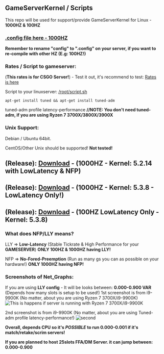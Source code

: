 ## GameServerKernel / Scripts
This repo will be used for support/provide GameServerKernel for Linux - **1000HZ & 100HZ**

### [.config file here - 1000HZ](https://raw.githubusercontent.com/MikkelDK/GameServerKernel/master/config)

**Remember to rename "config" to ".config" on your server, if you want to re-compile with other HZ (E.g: 100HZ!)**

### Rates / Script to gameserver:
(**This rates is for CSGO Server!**) - Test it out, it's recommend to test:
[Rates is here](https://raw.githubusercontent.com/MikkelDK/GameServerKernel/master/rates.cfg)

Script to your linuxserver:
[/root/script.sh](https://raw.githubusercontent.com/MikkelDK/GameServerKernel/master/script.sh)
```
apt-get install tuned && apt-get install tuned-adm
```
tuned-adm profile latency-performance **//NOTE: You don't need tuned-adm, if you are using Ryzen 7 3700X/3800X/3900X**

### Unix Support:
Debian / Ubuntu 64bit.

CentOS/Other Unix should be supported! **Not tested!**

## (Release): [Download](https://github.com/MikkelDK/GameServerKernel/releases/download/3.0-1000hz/Kernelv3.zip) - (1000HZ - Kernel: 5.2.14 with LowLatency & NFP)

## (Release): [Download](https://github.com/MikkelDK/GameServerKernel/releases/download/v3.1-1000hz/kernelv3.1.zip) - (1000HZ - Kernel: 5.3.8 - LowLatency Only!)

## (Release): [Download](https://github.com/MikkelDK/GameServerKernel/releases/download/v3.0-100hz/Kernelv3.0-LLY-100hz.zip) - (100HZ LowLatency Only - Kernel: 5.3.8)

### What does NFP/LLY means?
LLY => **Low-Latency** (Stable Tickrate & High Performance for your **GAMESERVER**) **ONLY 100HZ & 1000HZ having LLY!**

NFP => **No-Fored-Preemption** (Run as many gs you can as possible on your hardware!) **ONLY 1000HZ having NFP!**

### Screenshots of Net_Graphs:
If you are using **LLY config** - It will be looks between: **0.000-0.900 VAR** (Depends how many slots is setup to be used!)
1st screenshot is from i9-9900K (No matter, about you are using Ryzen 7 3700X/i9-9900K)
![This is happens if server is running with Ryzen 7 3700X/i9-9900K](https://i.gyazo.com/c1d31dcfad0f616b7c66df09693a94c7.jpg)

2nd screenshot is from i9-9900K (No matter, about you are using Tuned-adm profile latency-performance!)
![second](https://i.gyazo.com/e615db5f3b73c14e6ed16d42cee96e1b.jpg)

**Overall, depends CPU so it's _POSSIBLE_ to run 0.000-0.001 if it's match/retake/scrim servers!**

**If you are planned to host 25slots FFA/DM Server. it can jump between: 0.000-0.900**
